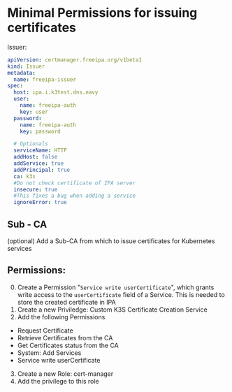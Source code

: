 # Minimal Permissions for issuing certificates

Issuer:
```yaml
apiVersion: certmanager.freeipa.org/v1beta1
kind: Issuer
metadata:
  name: freeipa-issuer
spec:
  host: ipa.i.k3test.dns.navy
  user:
    name: freeipa-auth
    key: user
  password:
    name: freeipa-auth
    key: password

  # Optionals
  serviceName: HTTP
  addHost: false
  addService: true
  addPrincipal: true
  ca: k3s
  #Do not check certificate of IPA server
  insecure: true
  #This fixes a bug when adding a service
  ignoreError: true
```
## Sub - CA
(optional) Add a Sub-CA from which to issue certificates for Kubernetes services

## Permissions:
0. Create a Permission "`Service write userCertificate`", which grants write access to the `userCertificate` field of a Service. This is needed to store the created certificate in IPA
1. Create a new Priviledge: Custom K3S Certificate Creation Service
2. Add the following Permissions

- Request Certificate
- Retrieve Certificates from the CA
- Get Certificates status from the CA
- System: Add Services
- Service write userCertificate

3. Create a new Role: cert-manager
4. Add the privilege to this role
